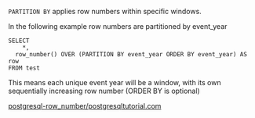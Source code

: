 `PARTITION BY` applies row numbers within specific windows. 

In the following example row numbers are partitioned by event_year

```
SELECT 
	*,  
  row_number() OVER (PARTITION BY event_year ORDER BY event_year) AS row
FROM test
```

This means each unique event year will be a window, with its own sequentially increasing row number (ORDER BY is optional)

[postgresql-row_number/postgresqltutorial.com](https://www.postgresqltutorial.com/postgresql-row_number/)